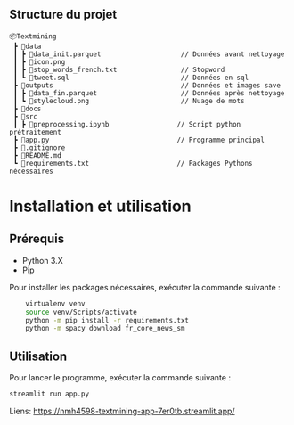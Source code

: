 ## Structure du projet

```
📦Textmining
 ┣ 📂data
 ┃ ┣ 📜data_init.parquet                    // Données avant nettoyage
 ┃ ┣ 📜icon.png
 ┃ ┣ 📜stop_words_french.txt                // Stopword 
 ┃ ┗ 📜tweet.sql                            // Données en sql
 ┣ 📂outputs                                // Données et images save 
 ┃ ┣ 📜data_fin.parquet                     // Données après nettoyage
 ┃ ┗ 📜stylecloud.png                       // Nuage de mots 
 ┣ 📂docs                         
 ┣ 📂src
 ┃ ┣ 📜preprocessing.ipynb                 // Script python prétraitement
 ┣ 📜app.py                                // Programme principal
 ┣ 📜.gitignore
 ┣ 📜README.md
 ┗ 📜requirements.txt                      // Packages Pythons nécessaires
 ```

# Installation et utilisation

## Prérequis

- Python 3.X
- Pip

Pour installer les packages nécessaires, exécuter la commande suivante :

```bash
    virtualenv venv
    source venv/Scripts/activate
    python -m pip install -r requirements.txt
    python -m spacy download fr_core_news_sm
```
## Utilisation

Pour lancer le programme, exécuter la commande suivante :

```bash
streamlit run app.py
```

Liens: https://nmh4598-textmining-app-7er0tb.streamlit.app/
